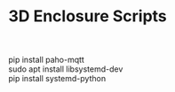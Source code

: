 # 3D Enclosure Scripts
<br><br>
pip install paho-mqtt<br>
sudo apt install libsystemd-dev<br>
pip install systemd-python<br>
